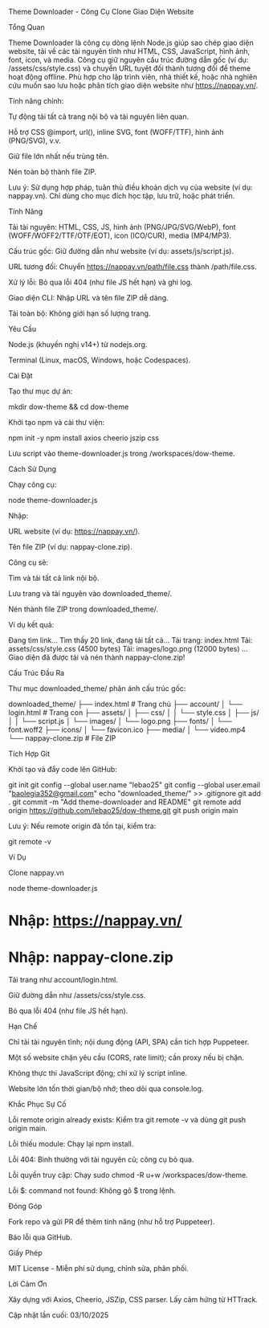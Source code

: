 Theme Downloader - Công Cụ Clone Giao Diện Website

Tổng Quan

Theme Downloader là công cụ dòng lệnh Node.js giúp sao chép giao diện website, tải về các tài nguyên tĩnh như HTML, CSS, JavaScript, hình ảnh, font, icon, và media. Công cụ giữ nguyên cấu trúc đường dẫn gốc (ví dụ: /assets/css/style.css) và chuyển URL tuyệt đối thành tương đối để theme hoạt động offline. Phù hợp cho lập trình viên, nhà thiết kế, hoặc nhà nghiên cứu muốn sao lưu hoặc phân tích giao diện website như https://nappay.vn/.

Tính năng chính:





Tự động tải tất cả trang nội bộ và tài nguyên liên quan.



Hỗ trợ CSS @import, url(), inline SVG, font (WOFF/TTF), hình ảnh (PNG/SVG), v.v.



Giữ file lớn nhất nếu trùng tên.



Nén toàn bộ thành file ZIP.

Lưu ý: Sử dụng hợp pháp, tuân thủ điều khoản dịch vụ của website (ví dụ: nappay.vn). Chỉ dùng cho mục đích học tập, lưu trữ, hoặc phát triển.

Tính Năng





Tải tài nguyên: HTML, CSS, JS, hình ảnh (PNG/JPG/SVG/WebP), font (WOFF/WOFF2/TTF/OTF/EOT), icon (ICO/CUR), media (MP4/MP3).



Cấu trúc gốc: Giữ đường dẫn như website (ví dụ: assets/js/script.js).



URL tương đối: Chuyển https://nappay.vn/path/file.css thành /path/file.css.



Xử lý lỗi: Bỏ qua lỗi 404 (như file JS hết hạn) và ghi log.



Giao diện CLI: Nhập URL và tên file ZIP dễ dàng.



Tải toàn bộ: Không giới hạn số lượng trang.

Yêu Cầu





Node.js (khuyến nghị v14+) từ nodejs.org.



Terminal (Linux, macOS, Windows, hoặc Codespaces).

Cài Đặt





Tạo thư mục dự án:

mkdir dow-theme && cd dow-theme



Khởi tạo npm và cài thư viện:

npm init -y
npm install axios cheerio jszip css



Lưu script vào theme-downloader.js trong /workspaces/dow-theme.

Cách Sử Dụng

Chạy công cụ:

node theme-downloader.js

Nhập:





URL website (ví dụ: https://nappay.vn/).



Tên file ZIP (ví dụ: nappay-clone.zip).

Công cụ sẽ:





Tìm và tải tất cả link nội bộ.



Lưu trang và tài nguyên vào downloaded_theme/.



Nén thành file ZIP trong downloaded_theme/.

Ví dụ kết quả:

Đang tìm link...
Tìm thấy 20 link, đang tải tất cả...
Tải trang: index.html
Tải: assets/css/style.css (4500 bytes)
Tải: images/logo.png (12000 bytes)
...
Giao diện đã được tải và nén thành nappay-clone.zip!

Cấu Trúc Đầu Ra

Thư mục downloaded_theme/ phản ánh cấu trúc gốc:

downloaded_theme/
├── index.html                  # Trang chủ
├── account/
│   └── login.html             # Trang con
├── assets/
│   ├── css/
│   │   └── style.css
│   ├── js/
│   │   └── script.js
│   └── images/
│       └── logo.png
├── fonts/
│   └── font.woff2
├── icons/
│   └── favicon.ico
├── media/
│   └── video.mp4
└── nappay-clone.zip            # File ZIP

Tích Hợp Git

Khởi tạo và đẩy code lên GitHub:

git init
git config --global user.name "lebao25"
git config --global user.email "baolegia352@gmail.com"
echo "downloaded_theme/" >> .gitignore
git add .
git commit -m "Add theme-downloader and README"
git remote add origin https://github.com/lebao25/dow-theme.git
git push origin main

Lưu ý: Nếu remote origin đã tồn tại, kiểm tra:

git remote -v

Ví Dụ

Clone nappay.vn

node theme-downloader.js
# Nhập: https://nappay.vn/
# Nhập: nappay-clone.zip





Tải trang như account/login.html.



Giữ đường dẫn như /assets/css/style.css.



Bỏ qua lỗi 404 (như file JS hết hạn).

Hạn Chế





Chỉ tải tài nguyên tĩnh; nội dung động (API, SPA) cần tích hợp Puppeteer.



Một số website chặn yêu cầu (CORS, rate limit); cần proxy nếu bị chặn.



Không thực thi JavaScript động; chỉ xử lý script inline.



Website lớn tốn thời gian/bộ nhớ; theo dõi qua console.log.

Khắc Phục Sự Cố





Lỗi remote origin already exists: Kiểm tra git remote -v và dùng git push origin main.



Lỗi thiếu module: Chạy lại npm install.



Lỗi 404: Bình thường với tài nguyên cũ; công cụ bỏ qua.



Lỗi quyền truy cập: Chạy sudo chmod -R u+w /workspaces/dow-theme.



Lỗi $: command not found: Không gõ $ trong lệnh.

Đóng Góp





Fork repo và gửi PR để thêm tính năng (như hỗ trợ Puppeteer).



Báo lỗi qua GitHub.

Giấy Phép

MIT License - Miễn phí sử dụng, chỉnh sửa, phân phối.

Lời Cảm Ơn

Xây dựng với Axios, Cheerio, JSZip, CSS parser. Lấy cảm hứng từ HTTrack.



Cập nhật lần cuối: 03/10/2025
